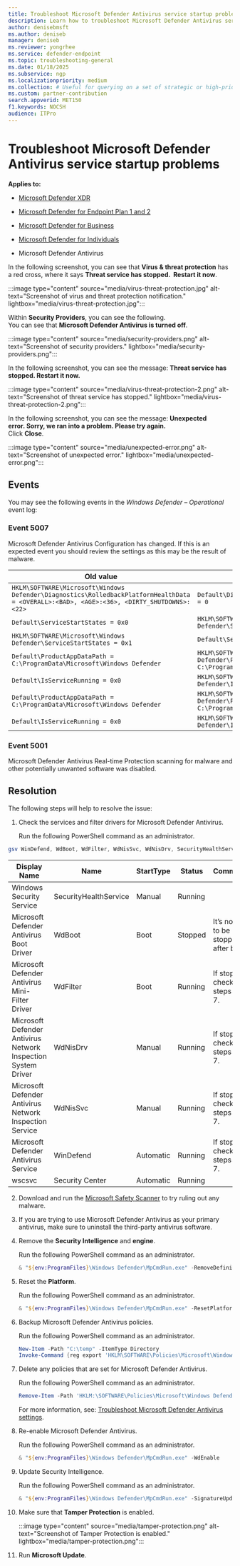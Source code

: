 ```yaml
---
title: Troubleshoot Microsoft Defender Antivirus service startup problems
description: Learn how to troubleshoot Microsoft Defender Antivirus service startup problems.
author: denisebmsft
ms.author: deniseb
manager: deniseb
ms.reviewer: yongrhee
ms.service: defender-endpoint
ms.topic: troubleshooting-general
ms.date: 01/18/2025
ms.subservice: ngp
ms.localizationpriority: medium
ms.collection: # Useful for querying on a set of strategic or high-priority content.
ms.custom: partner-contribution
search.appverid: MET150
f1.keywords: NOCSH
audience: ITPro
---
```


# Troubleshoot Microsoft Defender Antivirus service startup problems   

**Applies to:**

- [Microsoft Defender XDR](/defender-xdr)

- [Microsoft Defender for Endpoint Plan 1 and 2](microsoft-defender-endpoint.md)

- [Microsoft Defender for Business](https://www.microsoft.com/security/business/endpoint-security/microsoft-defender-business)

- [Microsoft Defender for Individuals](https://www.microsoft.com/microsoft-365/microsoft-defender-for-individuals)

- Microsoft Defender Antivirus

In the following screenshot, you can see that **Virus & threat protection** has a red cross, where it says **Threat service has stopped.  Restart it now**.

:::image type="content" source="media/virus-threat-protection.jpg" alt-text="Screenshot of virus and threat protection notification." lightbox="media/virus-threat-protection.jpg":::

Within **Security Providers**, you can see the following. <br> You can see that **Microsoft Defender Antivirus is turned off**.

:::image type="content" source="media/security-providers.png" alt-text="Screenshot of security providers." lightbox="media/security-providers.png":::  

In the following screenshot, you can see the message: **Threat service has stopped. Restart it now.**

:::image type="content" source="media/virus-threat-protection-2.png" alt-text="Screenshot of threat service has stopped." lightbox="media/virus-threat-protection-2.png":::  

In the following screenshot, you can see the message: **Unexpected error. Sorry, we ran into a problem. Please try again.** <br> Click **Close**.

:::image type="content" source="media/unexpected-error.png" alt-text="Screenshot of unexpected error." lightbox="media/unexpected-error.png":::  

## Events

You may see the following events in the *Windows Defender – Operational* event log:

### Event 5007

Microsoft Defender Antivirus Configuration has changed. If this is an expected event you should review the settings as this may be the result of malware.

|Old value  |New value  |
|---------|---------|
|`HKLM\SOFTWARE\Microsoft\Windows Defender\Diagnostics\RolledbackPlatformHealthData = <OVERALL>:<BAD>, <AGE>:<36>, <DIRTY_SHUTDOWNS>:<22>`     | `Default\Diagnostics\RolledbackPlatformHealthData = 0`        |
|`Default\ServiceStartStates = 0x0`     | `HKLM\SOFTWARE\Microsoft\Windows Defender\ServiceStartStates = 0x1`        |
|`HKLM\SOFTWARE\Microsoft\Windows Defender\ServiceStartStates = 0x1`     | `Default\ServiceStartStates = 0x0`        |
|`Default\ProductAppDataPath = C:\ProgramData\Microsoft\Windows Defender`    | `HKLM\SOFTWARE\Microsoft\Windows Defender\ProductAppDataPath = C:\ProgramData\Microsft\Windows Defender`        |
|`Default\IsServiceRunning = 0x0`     | `HKLM\SOFTWARE\Microsoft\Windows Defender\IsServiceRunning = 0x1`        |
|`Default\ProductAppDataPath = C:\ProgramData\Microsoft\Windows Defender`     | `HKLM\SOFTWARE\Microsoft\Windows Defender\ProductAppDataPath = C:\ProgramData\Microsoft\Windows Defender`        |
|`Default\IsServiceRunning = 0x0`    |`HKLM\SOFTWARE\Microsoft\Windows Defender\IsServiceRunning = 0x1`         |

### Event 5001

Microsoft Defender Antivirus Real-time Protection scanning for malware and other potentially unwanted software  was disabled.

## Resolution

The following steps will help to resolve the issue:

1. Check the services and filter drivers for Microsoft Defender Antivirus.

   Run the following PowerShell command as an administrator.
```powershell
gsv WinDefend, WdBoot, WdFilter, WdNisSvc, WdNisDrv, SecurityHealthService, wscsvc | ft -auto DisplayName, Name, StartType, Status
```

| Display Name | Name | StartType | Status | Comments |
| --- | --- | --- | --- | --- |
| Windows Security Service | SecurityHealthService | Manual | Running |  |
| Microsoft Defender Antivirus Boot Driver | WdBoot | Boot | Stopped | It’s normal to be stopped after boot. |
| Microsoft Defender Antivirus Mini-Filter Driver | WdFilter | Boot | Running | If stopped, check steps 3, 6, 7. |
| Microsoft Defender Antivirus Network Inspection System Driver | WdNisDrv | Manual | Running | If stopped, check steps 3, 6, 7. |
| Microsoft Defender Antivirus Network Inspection Service | WdNisSvc | Manual | Running | If stopped, check steps 3, 6, 7. |
| Microsoft Defender Antivirus Service | WinDefend | Automatic | Running | If stopped, check steps 3, 6, 7. |
| wscsvc | Security Center | Automatic | Running |  |

2. Download and run the [Microsoft Safety Scanner](safety-scanner-download.md) to try ruling out any malware.

3. If you are trying to use Microsoft Defender Antivirus as your primary antivirus, make sure to uninstall the third-party antivirus software.

4. Remove the **Security Intelligence** and **engine**.

   Run the following PowerShell command as an administrator.

    ```powershell
    & "${env:ProgramFiles}\Windows Defender\MpCmdRun.exe" -RemoveDefinitions -All
    ```

5. Reset the **Platform**.

   Run the following PowerShell command as an administrator.

    ```powershell
    & "${env:ProgramFiles}\Windows Defender\MpCmdRun.exe" -ResetPlatform
    ```

6. Backup Microsoft Defender Antivirus policies.

   Run the following PowerShell command as an administrator.

    ```powershell
    New-Item -Path "C:\temp" -ItemType Directory
    Invoke-Command {reg export 'HKLM\SOFTWARE\Policies\Microsoft\Windows Defender' C:\Temp\MDAV\_backup.reg
    ```

7. Delete any policies that are set for Microsoft Defender Antivirus.

    Run the following PowerShell command as an administrator.

    ```powershell
    Remove-Item -Path 'HKLM:\SOFTWARE\Policies\Microsoft\Windows Defender' -Force
    ```
    For more information, see: [Troubleshoot Microsoft Defender Antivirus settings](troubleshoot-settings.md).

8. Re-enable Microsoft Defender Antivirus.

    Run the following PowerShell command as an administrator.

    ```powershell
    & "${env:ProgramFiles}\Windows Defender\MpCmdRun.exe" -WdEnable
    ```

9. Update Security Intelligence.

    Run the following PowerShell command as an administrator.

    ```powershell
    & "${env:ProgramFiles}\Windows Defender\MpCmdRun.exe" -SignatureUpdate -MMPC
    ```

10. Make sure that **Tamper Protection** is enabled.

    :::image type="content" source="media/tamper-protection.png" alt-text="Screenshot of Tamper Protection is enabled." lightbox="media/tamper-protection.png":::

11. Run **Microsoft Update**.